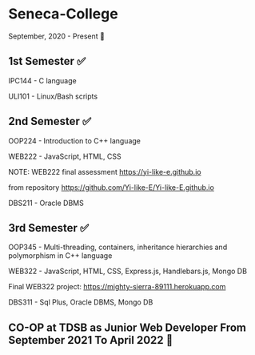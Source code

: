 # Seneca-College
September, 2020 - Present :school:

1st Semester :white_check_mark:
-------------------------------------
IPC144 - C language 

ULI101 - Linux/Bash scripts


2nd Semester :white_check_mark:
-------------------------------------
OOP224 - Introduction to C++ language

WEB222 - JavaScript, HTML, CSS

NOTE: WEB222 final assessment https://yi-like-e.github.io 

from repository https://github.com/Yi-like-E/Yi-like-E.github.io

DBS211 - Oracle DBMS

3rd Semester :white_check_mark:
-------------------------------------
OOP345 - Multi-threading, containers, inheritance hierarchies and polymorphism in C++ language

WEB322 - JavaScript, HTML, CSS, Express.js, Handlebars.js, Mongo DB

Final WEB322 project: https://mighty-sierra-89111.herokuapp.com

DBS311 - Sql Plus, Oracle DBMS, Mongo DB


CO-OP at TDSB as Junior Web Developer From September 2021 To April 2022 💼
-----------------------------------------------------------------------------------------
